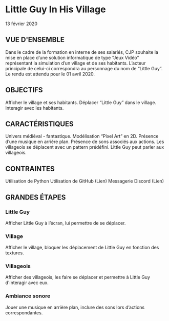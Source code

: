# Little Guy In His Village
13 février 2020

## VUE D'ENSEMBLE
Dans le cadre de la formation en interne de ses salariés, CJP souhaite la mise en place d’une solution informatique de type “Jeux Vidéo” représentant la simulation d’un village et de ses habitants. L’acteur principale de celui-ci correspondra au personnage du nom de “Little Guy”.
Le rendu est attendu pour le 01 avril 2020.

## OBJECTIFS
Afficher le village et ses habitants.
Déplacer “Little Guy” dans le village.
Interagir avec les habitants.

## CARACTÉRISTIQUES
Univers médiéval - fantastique.
Modélisation “Pixel Art” en 2D.
Présence d’une musique en arrière plan.
Présence de sons associés aux actions.
Les villageois se déplacent avec un pattern prédéfini.
Little Guy peut parler aux villageois.

## CONTRAINTES
Utilisation de Python
Utilisation de GitHub (Lien)
Messagerie Discord (Lien)


## GRANDES ÉTAPES
### Little Guy 
Afficher Little Guy à l’écran, lui permettre de se déplacer.
### Village 
Afficher le village, bloquer les déplacement de Little Guy en fonction des textures.
### Villageois
Afficher des villageois, les faire se déplacer et permettre à Little Guy d'interagir avec eux.
### Ambiance sonore
Jouer une musique en arrière plan, inclure des sons lors d’actions correspondantes.
